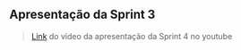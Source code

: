 ## Apresentação da Sprint 3

> [Link](https://youtu.be/lKrm38hG_fo) do vídeo da apresentação da Sprint 4 no youtube 
